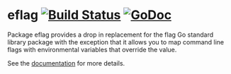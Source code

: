 eflag [![Build Status](https://drone.io/github.com/icub3d/eflag/status.png)](https://drone.io/github.com/icub3d/eflag/latest) [![GoDoc](https://godoc.org/github.com/icub3d/eflag?status.png)](https://godoc.org/github.com/icub3d/eflag)
=====

Package eflag provides a drop in replacement for the flag Go standard
library package with the exception that it allows you to map command
line flags with environmental variables that override the value.

See the [documentation](https://godoc.org/github.com/icub3d/eflag) for
more details.
